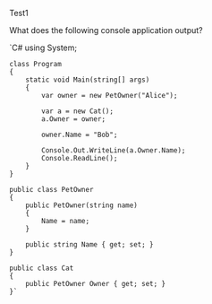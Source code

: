 Test1

What does the following console application output?
 
`C#
    using System;
    
    class Program
    {
        static void Main(string[] args)
        {
            var owner = new PetOwner("Alice");
                
            var a = new Cat();
            a.Owner = owner;
                
            owner.Name = "Bob";
    
            Console.Out.WriteLine(a.Owner.Name);
            Console.ReadLine();
        }
    }
    
    public class PetOwner
    {
        public PetOwner(string name)
        {
            Name = name;
        }
    
        public string Name { get; set; }
    }
    
    public class Cat
    {
        public PetOwner Owner { get; set; }
    }`
